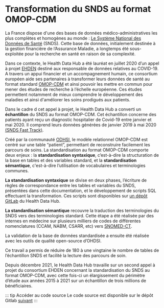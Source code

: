 # Transformation du SNDS au format OMOP-CDM
<!-- SPDX-License-Identifier: MPL-2.0 -->

La France dispose d'une des bases de données médico-administratives les plus complètes et homogènes au monde : [Le Système National des Données de Santé](../../snds/README.md) (SNDS).  Cette base de données, initialement destinée à la gestion financière de l’Assurance Maladie, a longtemps été sous-exploitée pour la recherche en santé en raison de sa complexité. 

Dans ce contexte, le Health Data Hub a été lauréat en juillet 2020 d’un appel à projet [EHDEN](https://www.ehden.eu/) destiné aux responsable de  données relatives au COVID-19. A travers un appui financier et un accompagnement humain, ce consortium européen aide ses partenaires à transformer leurs données de santé au format standard [OMOP-CDM](https://www.ohdsi.org/data-standardization/) et ainsi pouvoir les mettre en commun pour mener des études de recherche à l’échelle européenne. Ces études permettent notamment de mieux comprendre le développement des maladies et ainsi d'améliorer les soins prodigués aux patients.

Dans le cadre d cet appel à projet, le Health Data Hub a converti un **échantillon** du SNDS au format OMOP-CDM. Cet échantillon concerne des patients ayant reçu un diagnostic hospitalier de Covid-19 entre janvier et mai 2020. Il comprend leurs données générées de janvier 2019 à mai 2020 [(SNDS Fast Track)](https://www.health-data-hub.fr/catalogue-de-donnees/snds-fast-track-donnees-du-systeme-national-des-donnees-de-sante-pour-les).

Créé par la communauté [ODHSI](https://www.ohdsi.org/), le modèle relationnel OMOP-CDM est centré sur une table “patient”, permettant de reconstruire facilement les parcours de soins. La standardisation au format OMOP-CDM comporte deux enjeux : la **standardisation syntaxique**, c’est-à-dire la structuration de la base en tables et des variables standard, et la **standardisation sémantique**, c'est-à-dire l’utilisation de vocabulaires et terminologies communes.

**La standardisation syntaxique** se divise en deux phases, l’écriture de règles de correspondance entre les tables et variables du SNDS, présentées dans cette documentation, et le développement de scripts SQL effectuant la transformation. Ces scripts sont disponibles sur [un dépôt GitLab](https://gitlab.com/healthdatahub/snds_omop) du Health Data Hub.

**La standardisation sémantique** recouvre la traduction des terminologies du SNDS vers des terminologies standard. Cette étape a été réalisée par des internes en médecine sur plusieurs milliers de codes de différentes nomenclatures (CCAM, NABM, CSARR, etc) vers [SNOMED-CT](https://www.snomed.org/).

La validation de la base de données standardisée a ensuite été réalisée avec les outils de qualité open-source d’OHDSI. 

Ce travail a permis de réduire de 180 à une vingtaine le nombre de tables de l’échantillon SNDS et facilité la lecture des parcours de soin. 

Depuis décembre 2021, le Health Data Hub travaille sur un second appel à projet du consortium EHDEN concernant la standardisation du SNDS au format OMOP-CDM, avec cette fois-ci un élargissement du périmètre d’étude aux années 2015 à 2021 sur un échantillon de trois millions de bénéficiaires.

::: tip Accéder au code source
Le code source est disponible sur le dépôt Gitlab [suivant](https://gitlab.com/healthdatahub/snds_omop)
:::
